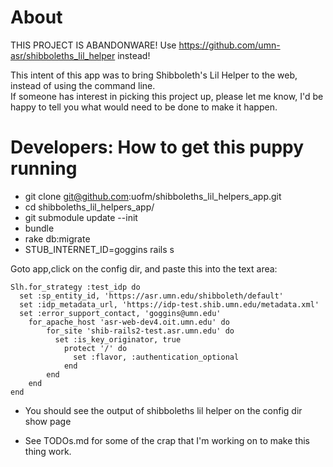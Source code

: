 About
=====
THIS PROJECT IS ABANDONWARE! 
Use https://github.com/umn-asr/shibboleths_lil_helper instead!

This intent of this app was to bring Shibboleth's Lil Helper to the web, instead of using the command line.  
If someone has interest in picking this project up, please let me know,
I'd be happy to tell you what would need to be done to make it happen.

Developers: How to get this puppy running
=========================================
* git clone git@github.com:uofm/shibboleths_lil_helpers_app.git
* cd shibboleths_lil_helpers_app/
* git submodule update --init
* bundle
* rake db:migrate
* STUB_INTERNET_ID=goggins rails s

Goto app,click on the config dir, and paste this into the text area:

    Slh.for_strategy :test_idp do
      set :sp_entity_id, 'https://asr.umn.edu/shibboleth/default'
      set :idp_metadata_url, 'https://idp-test.shib.umn.edu/metadata.xml'
      set :error_support_contact, 'goggins@umn.edu'
        for_apache_host 'asr-web-dev4.oit.umn.edu' do
            for_site 'shib-rails2-test.asr.umn.edu' do
              set :is_key_originator, true
                protect '/' do
                  set :flavor, :authentication_optional
                end
            end
        end
    end


* You should see the output of shibboleths lil helper on the config dir
  show page

* See TODOs.md for some of the crap that I'm working on to make this
  thing work.


